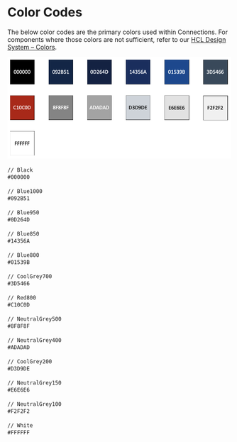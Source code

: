 # Color Codes

The below color codes are the primary colors used within Connections. For components where those colors are not sufficient, refer to our [HCL Design System – Colors](internal-link-redacted).

![Color Codes](color-codes.png "Color Codes")

```
// Black 
#000000

// Blue1000
#092B51

// Blue950
#0D264D

// Blue850
#14356A

// Blue800
#01539B

// CoolGrey700
#3D5466

// Red800
#C10C0D

// NeutralGrey500
#8F8F8F

// NeutralGrey400
#ADADAD

// CoolGrey200
#D3D9DE

// NeutralGrey150
#E6E6E6

// NeutralGrey100
#F2F2F2

// White
#FFFFFF
```
